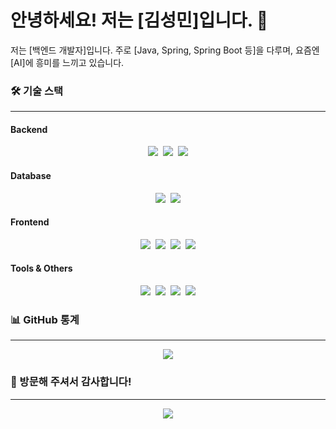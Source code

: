# 안녕하세요! 저는 [김성민]입니다. 👋

저는 [백엔드 개발자]입니다.
주로 [Java, Spring, Spring Boot 등]을 다루며, 
요즘엔 [AI]에 흥미를 느끼고 있습니다.

### 🛠️ 기술 스택
---

#### Backend
<div align="center">
  <img src="https://img.shields.io/badge/Java-007396?style=for-the-badge&logo=java&logoColor=white">&nbsp;
  <img src="https://img.shields.io/badge/SpringBoot-6DB33F?style=for-the-badge&logo=springboot&logoColor=white">&nbsp;
  <img src="https://img.shields.io/badge/JPA-599B59?style=for-the-badge&logo=spring&logoColor=white">
</div>

#### Database
<div align="center">
  <img src="https://img.shields.io/badge/MySQL-4479A1?style=for-the-badge&logo=mysql&logoColor=white">&nbsp;
  <img src="https://img.shields.io/badge/Oracle-F80000?style=for-the-badge&logo=oracle&logoColor=white">
</div>

#### Frontend
<div align="center">
  <img src="https://img.shields.io/badge/HTML5-E34F26?style=for-the-badge&logo=html5&logoColor=white">&nbsp;
  <img src="https://img.shields.io/badge/CSS3-1572B6?style=for-the-badge&logo=css3&logoColor=white">&nbsp;
  <img src="https://img.shields.io/badge/JavaScript-F7DF1E?style=for-the-badge&logo=javascript&logoColor=black">&nbsp;
  <img src="https://img.shields.io/badge/Bootstrap-7952B3?style=for-the-badge&logo=bootstrap&logoColor=white">
</div>

#### Tools & Others
<div align="center">
  <img src="https://img.shields.io/badge/Git-F05032?style=for-the-badge&logo=git&logoColor=white">&nbsp;
  <img src="https://img.shields.io/badge/GitHub-181717?style=for-the-badge&logo=github&logoColor=white">&nbsp;
  <img src="https://img.shields.io/badge/Postman-FF6C37?style=for-the-badge&logo=postman&logoColor=white">&nbsp;
  <img src="https://img.shields.io/badge/Notion-000000?style=for-the-badge&logo=notion&logoColor=white">
</div>


### 📊 GitHub 통계
---

<div align="center">
  <img src="https://github-readme-stats.vercel.app/api?username=seongmin1013&show_icons=true&theme=nord">
</div>

### 💖 방문해 주셔서 감사합니다!
---
<div align="center">
  <img src="https://hits.seeyou.jp/trans_count.php?url=[https%3A%2F%2Fgithub.com%2Fseongmin1013](https://github.com/seongmin2223)&type=wpy&count_bg=%237CD2DF&edge_color=%237CD2DF" />
</div>
